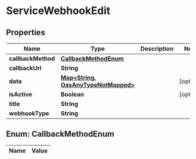 

# ServiceWebhookEdit

## Properties

Name | Type | Description | Notes
------------ | ------------- | ------------- | -------------
**callbackMethod** | [**CallbackMethodEnum**](#CallbackMethodEnum) |  | 
**callbackUrl** | **String** |  | 
**data** | [**Map&lt;String, OasAnyTypeNotMapped&gt;**](OasAnyTypeNotMapped.md) |  |  [optional]
**isActive** | **Boolean** |  |  [optional]
**title** | **String** |  | 
**webhookType** | **String** |  | 


## Enum: CallbackMethodEnum

Name | Value
---- | -----




